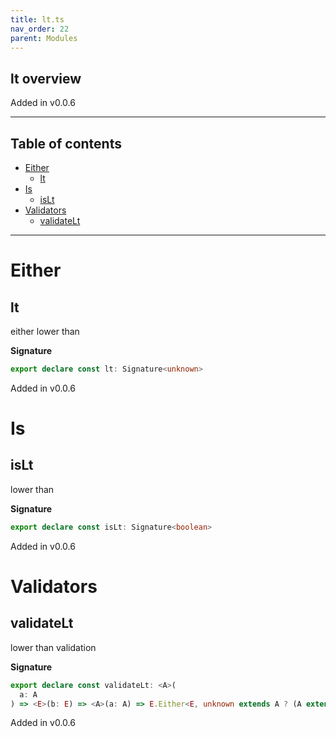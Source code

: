 ```yaml
---
title: lt.ts
nav_order: 22
parent: Modules
---
```


## lt overview

Added in v0.0.6

---

<h2 class="text-delta">Table of contents</h2>

- [Either](#either)
  - [lt](#lt)
- [Is](#is)
  - [isLt](#islt)
- [Validators](#validators)
  - [validateLt](#validatelt)

---

# Either

## lt

either lower than

**Signature**

```ts
export declare const lt: Signature<unknown>
```

Added in v0.0.6

# Is

## isLt

lower than

**Signature**

```ts
export declare const isLt: Signature<boolean>
```

Added in v0.0.6

# Validators

## validateLt

lower than validation

**Signature**

```ts
export declare const validateLt: <A>(
  a: A
) => <E>(b: E) => <A>(a: A) => E.Either<E, unknown extends A ? (A extends A ? any : A) : A>
```

Added in v0.0.6
